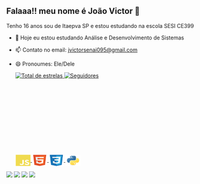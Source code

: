 ## Falaaa!! meu nome é João Victor 👋

  Tenho 16 anos sou de Itaepva SP e estou estudando na escola SESI CE399 
- 🌱 Hoje eu estou estudando Análise e Desenvolvimento de Sistemas
- 📫 Contato no email: jvictorsenai095@gmail.com
- 😄 Pronoumes: Ele/Dele
  
    <a href="https://github.com/jJvictorMarcon?tab=repositories&sort=stargazers">
        <img 
            alt="Total de estrelas" 
            title="Total de estrelas GitHub" 
            src="https://custom-icon-badges.demolab.com/github/stars/JvictorMarcon?color=55960c&style=for-the-badge&labelColor=488207&logo=star&label=estrelas"
        />
    </a>
    <a href="https://github.com/jgarrudaa?tab=followers">
        <img 
            alt="Seguidores" 
            title="Me siga no GitHub" 
            src="https://custom-icon-badges.demolab.com/github/followers/jgarrudaa?color=236ad3&labelColor=1155ba&style=for-the-badge&logo=github&label=Seguidores&logoColor=white"
        />
    </a>
  <div>
    <a href="https://github.com/JvictorMarcon">
      <img height="180em" scr="https://github-readme-stats.vercel.app/api?username=JvictorMarcon&show_icons-true&theme=dracula&includeallcommits=true&count_private=true"/>
      
  </div>
  <div style="display: inline_block"><br>
  <img align="center" alt="Joao-Js" height="30" width="40" src="https://raw.githubusercontent.com/devicons/devicon/master/icons/javascript/javascript-plain.svg">
  <img align="center" alt="Joao-HTML" height="30" width="40" src="https://raw.githubusercontent.com/devicons/devicon/master/icons/html5/html5-original.svg">
  <img align="center" alt="Joao-CSS" height="30" width="40" src="https://raw.githubusercontent.com/devicons/devicon/master/icons/css3/css3-original.svg">
  <img align="center" alt="Joao-Python" height="30" width="40" src="https://raw.githubusercontent.com/devicons/devicon/master/icons/python/python-original.svg">

</div>
<div> 
  <a href="" target="_blank"><img src="https://img.shields.io/badge/YouTube-FF0000?style=for-the-badge&logo=youtube&logoColor=white" target="_blank"></a>
  <a href="https://www.instagram.com/jvictor_marcon/" target="_blank"><img src="https://img.shields.io/badge/-Instagram-%23E4405F?style=for-the-badge&logo=instagram&logoColor=white" target="_blank"></a>
 <a href="" target="_blank"><img src="https://img.shields.io/badge/Discord-7289DA?style=for-the-badge&logo=discord&logoColor=white" target="_blank"></a> 
  <a href = "jvictorsenai095@gmail.com"><img src="https://img.shields.io/badge/-Gmail-%23333?style=for-the-badge&logo=gmail&logoColor=white" target="_blank"></a>
  
